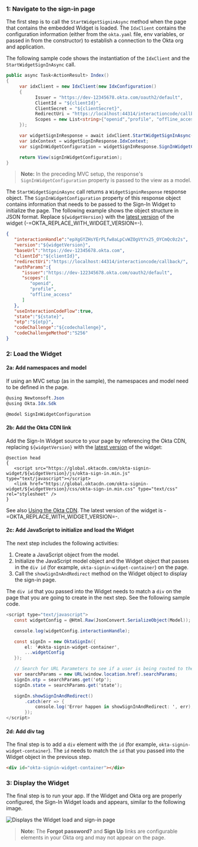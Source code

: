 ### 1: Navigate to the sign-in page

The first step is to call the `StartWidgetSigninAsync` method when the page that contains the embedded Widget is loaded. The `IdxClient` contains the configuration information (either from the `okta.yaml` file, env variables, or passed in from the constructor) to establish a connection to the Okta org and application.

The following sample code shows the instantiation of the `IdxClient` and the `StartWidgetSignInAsync` call.

```csharp
public async Task<ActionResult> Index()
{
     var idxClient = new IdxClient(new IdxConfiguration()
     {
           Issuer = "https://dev-12345678.okta.com/oauth2/default",
           ClientId = "${clientId}",
           ClientSecret = "${clientSecret}",
           RedirectUri = "https://localhost:44314/interactioncode/callback/",
           Scopes = new List<string>{"openid","profile", "offline_access"}
     });

     var widgetSignInResponse = await idxClient.StartWidgetSignInAsync(default);
     var idxContext = widgetSignInResponse.IdxContext;
     var signInWidgetConfiguration = widgetSignInResponse.SignInWidgetConfiguration;

     return View(signInWidgetConfiguration);
}
```

> **Note:** In the preceding MVC setup, the response's `SignInWidgetConfiguration` property is passed to the view as a model.

The `StartWidgetSigninAsync` call returns a `WidgetSigninResponse` response object. The `SignInWidgetConfiguration` property of this response object contains information that needs to be passed to the Sign-In Widget to initialize the page. The following example shows the object structure in JSON format. Replace `${widgetVersion}` with the [latest version](https://github.com/okta/okta-signin-widget/releases/) of the widget (-=OKTA_REPLACE_WITH_WIDGET_VERSION=-).

```json
{
   "interactionHandle":"epXgGYZHsYErPLfw8aLpCvWZOgVtYx25_OYCmQc0z2s",
   "version":"${widgetVersion}",
   "baseUrl":"https://dev-12345678.okta.com",
   "clientId":"${clientId}",
   "redirectUri":"https://localhost:44314/interactioncode/callback/",
   "authParams":{
      "issuer":"https://dev-122345678.okta.com/oauth2/default",
      "scopes":[
         "openid",
         "profile",
         "offline_access"
      ]
   },
   "useInteractionCodeFlow":true,
   "state":"${state}",
   "otp":"${otp}",
   "codeChallenge":"${codechallenge}",
   "codeChallengeMethod":"S256"
}
```

### 2: Load the Widget

#### 2a: Add namespaces and model

If using an MVC setup (as in the sample), the namespaces and model need to be defined in the page.

```csharp
@using Newtonsoft.Json
@using Okta.Idx.Sdk

@model SignInWidgetConfiguration
```

#### 2b: Add the Okta CDN link

Add the Sign-In Widget source to your page by referencing the Okta CDN, replacing `${widgetVersion}` with the [latest version](https://github.com/okta/okta-signin-widget/releases/) of the widget:

```razor
@section head
{
   <script src="https://global.oktacdn.com/okta-signin-widget/${widgetVersion}/js/okta-sign-in.min.js" type="text/javascript"></script>
   <link href="https://global.oktacdn.com/okta-signin-widget/${widgetVersion}/css/okta-sign-in.min.css" type="text/css" rel="stylesheet" />
}
```

See also [Using the Okta CDN](https://github.com/okta/okta-signin-widget#using-the-okta-cdn). The latest version of the widget is -=OKTA_REPLACE_WITH_WIDGET_VERSION=-.

#### 2c: Add JavaScript to initialize and load the Widget

The next step includes the following activities:

1. Create a JavaScript object from the model.
1. Initialize the JavaScript model object and the Widget object that passes in the `div id` (for example, `okta-signin-widget-container`) on the page.
1. Call the `showSignInAndRedirect` method on the Widget object to display the sign-in page.

The `div id` that you passed into the Widget needs to match a `div` on the page that you are going to create in the next step. See the following sample code.

```csharp
<script type="text/javascript">
   const widgetConfig = @Html.Raw(JsonConvert.SerializeObject(Model));

   console.log(widgetConfig.interactionHandle);

   const signIn = new OktaSignIn({
       el: '#okta-signin-widget-container',
       ...widgetConfig
   });

   // Search for URL Parameters to see if a user is being routed to the application to recover password
   var searchParams = new URL(window.location.href).searchParams;
   signIn.otp = searchParams.get('otp');
   signIn.state = searchParams.get('state');

   signIn.showSignInAndRedirect()
       .catch(err => {
           console.log('Error happen in showSignInAndRedirect: ', err);
       });
</script>
```

#### 2d: Add div tag

The final step is to add a `div` element with the `id` (for example, `okta-signin-widget-container`). The `id` needs to match the `id` that you passed into the Widget object in the previous step.

```html
<div id="okta-signin-widget-container"></div>
```

### 3: Display the Widget

The final step is to run your app. If the Widget and Okta org are properly configured, the Sign-In Widget loads and appears, similar to the following image.

<div class="half">

![Displays the Widget load and sign-in page](/img/oie-embedded-sdk/oie-embedded-widget-use-case-load-screen-signin.png)

</div>

> **Note:** The **Forgot password?** and **Sign Up** links are configurable elements in your Okta org and may not appear on the page.
